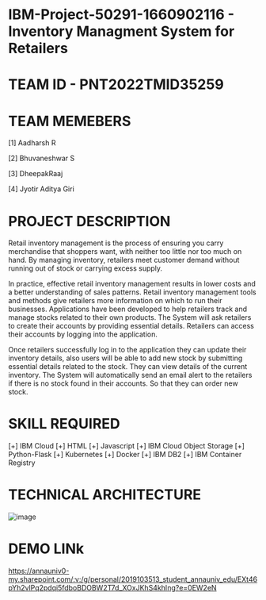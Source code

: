 # IBM-Project-50291-1660902116 - Inventory Managment System for Retailers

# TEAM ID - PNT2022TMID35259

# TEAM MEMEBERS

[1] Aadharsh R

[2] Bhuvaneshwar S

[3] DheepakRaaj

[4] Jyotir Aditya Giri


# PROJECT DESCRIPTION

Retail inventory management is the process of ensuring you carry merchandise that shoppers want, with neither too little nor too much on hand. By managing inventory, retailers meet customer demand without running out of stock or carrying excess supply.


In practice, effective retail inventory management results in lower costs and a better understanding of sales patterns. Retail inventory management tools and methods give retailers more information on which to run their businesses. Applications have been developed to help retailers track and manage stocks related to their own products. The System will ask retailers to create their accounts by providing essential details. Retailers can access their accounts by logging into the application.


Once retailers successfully log in to the application they can update their inventory details, also users will be able to add new stock by submitting essential details related to the stock. They can view details of the current inventory. The System will automatically send an email alert to the retailers if there is no stock found in their accounts.  So that they can order new stock.

# SKILL REQUIRED

[+] IBM Cloud
[+] HTML
[+] Javascript
[+] IBM Cloud Object Storage
[+] Python-Flask
[+] Kubernetes
[+] Docker
[+] IBM DB2
[+] IBM Container Registry

# TECHNICAL ARCHITECTURE

![image](https://user-images.githubusercontent.com/64410018/196022345-ab90f4a1-df7c-450e-ae1d-678a4ceb9784.png)

# DEMO LINk

https://annauniv0-my.sharepoint.com/:v:/g/personal/2019103513_student_annauniv_edu/EXt46pYh2vlPq2pdqi5fdboBDOBW2T7d_XOxJKhS4khIng?e=0EW2eN
